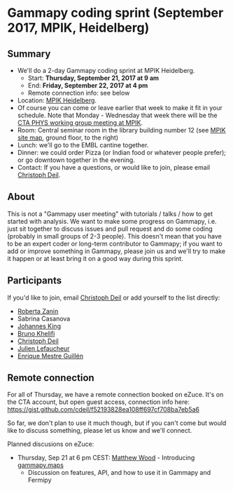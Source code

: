 # Gammapy coding sprint (September 2017, MPIK, Heidelberg)

## Summary

* We'll do a 2-day Gammapy coding sprint at MPIK Heidelberg.
    * Start: **Thursday, September 21, 2017 at 9 am**
    * End: **Friday, September 22, 2017 at 4 pm**
    * Remote connection info: see below
* Location: [MPIK Heidelberg](https://www.mpi-hd.mpg.de/mpi/en/start/).
* Of course you can come or leave earlier that week to make it fit in your schedule. Note that Monday - Wednesday that week there will be the [CTA PHYS working group meeting at MPIK](https://indico.cta-observatory.org/event/1471/).
* Room: Central seminar room in the library building number 12 (see [MPIK site map](https://www.mpi-hd.mpg.de/mpi/en/contact/access-and-site-map/), ground floor, to the right)
* Lunch: we'll go to the EMBL cantine together.
* Dinner: we could order Pizza (or Indian food or whatever people prefer); or go downtown together in the evening.
* Contact: If you have a questions, or would like to join, please email [Christoph Deil](https://github.com/cdeil).

## About

This is not a "Gammapy user meeting" with tutorials / talks / how to get started
with analysis. We want to make some progress on Gammapy, i.e. just sit together
to discuss issues and pull request and do some coding (probably in small groups
of 2-3 people). This doesn't mean that you have to be an expert coder or
long-term contributor to Gammapy; if you want to add or improve something in
Gammapy, please join us and we'll try to make it happen or at least bring it on
a good way during this sprint.

## Participants

If you'd like to join, email [Christoph Deil](https://github.com/cdeil) or add yourself to the list directly:

* [Roberta Zanin](https://github.com/robertazanin)
* Sabrina Casanova
* [Johannes King](https://github.com/joleroi)
* [Bruno Khelifi](https://github.com/bkhelifi)
* [Christoph Deil](https://github.com/cdeil)
* [Julien Lefaucheur](https://github.com/jjlk)
* [Enrique Mestre Guillén](https://github.com/emestregui)

## Remote connection

For all of Thursday, we have a remote connection booked on eZuce.
It's on the CTA account, but open guest access, connection info here:
https://gist.github.com/cdeil/f52193828ea108ff697cf708ba7eb5a6

So far, we don't plan to use it much though, but if you can't
come but would like to discuss something, please let us know and we'll connect.

Planned discusions on eZuce:

* Thursday, Sep 21 at 6 pm CEST: [Matthew Wood](https://github.com/woodmd) - Introducing [gammapy.maps](http://docs.gammapy.org/en/latest/maps/index.html)
  * Discussion on features, API, and how to use it in Gammapy and Fermipy
